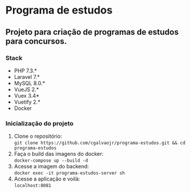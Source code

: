 # Programa de estudos
## Projeto para criação de programas de estudos para concursos.

### Stack

- PHP 7.3.*
- Laravel 7.*
- MySQL 8.0.*
- VueJS 2.*
- Vuex 3.4*
- Vuetify 2.*
- Docker

### Inicialização do projeto

1. Clone o repositório: <br />
    `git clone https://github.com/cgalvaojr/programa-estudos.git && cd programa-estudos`
2. Faça o build das imagens do docker:<br />
    `docker-compose up --build -d`
3. Acesse a imagem do backend:<br />
    `docker exec -it programa-estudos-server sh`
4. Acesse a aplicação e voilà: <br />
    `localhost:8081`


